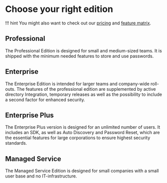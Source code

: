 # Choose your right edition

!!! hint
    You might also want to check out our [pricing]({{url.pricing}}) and [feature matrix]({{url.feature_matrix}}).

## Professional

The Professional Edition is designed for small and medium-sized teams. It is shipped with
the minimum needed features to store and use passwords.

## Enterprise

The Enterprise Edition is intended for larger teams and company-wide roll-outs.
The features of the professional edition are supplemented by active directory Integration,
temporary releases as well as the possibility to include a second factor for enhanced security.

## Enterprise Plus

The Enterprise Plus version is designed for an unlimited number of users.
It includes an SDK, as well as Auto Discovery and Password Reset,
which are the essential features for large corporations to ensure highest security standards.

## Managed Service

The Managed Service Edition is designed for small companies with a small user base and no IT-infrastructure.
